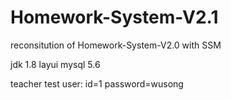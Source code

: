 # Homework-System-V2.1
reconsitution of Homework-System-V2.0 with SSM

jdk 1.8
layui
mysql 5.6

teacher test user: id=1 password=wusong

